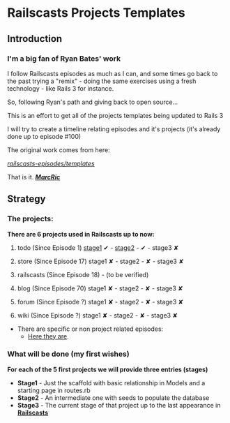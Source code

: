 # Railscasts Projects Templates

## Introduction

### I'm a big fan of Ryan Bates' work

I follow Railscasts episodes as much as I can, and some times go back to the past trying
a "remix" - doing the same exercises using a fresh technology - like Rails 3 for instance.

So, following Ryan's path and giving back to open source...

This is an effort to get all of the projects templates being updated to Rails 3

I will try to create a timeline relating episodes and it's projects (it's already done up to episode #100)

The original work comes from here:

_[railscasts-episodes/templates][rcet]_

That is it. _**[MarcRic][mr]**_

## Strategy

### The projects:

**There are 6 projects used in Railscasts up to now:**

1. todo (Since Episode 1) [stage1][tdst1] &#10004; - [stage2][tdst2] - &#10004; - stage3 &#10008;

2. store (Since Episode 17) stage1 &#10008; - stage2 - &#10008; - stage3 &#10008;

3. railscasts (Since Episode 18) - (to be verified)

4. blog (Since Episode 70)  stage1 &#10008; - stage2 - &#10008; - stage3 &#10008;

5. forum (Since Episode ?) stage1 &#10008; - stage2 - &#10008; - stage3 &#10008;

6. wiki (Since Episode ?) stage1 &#10008; - stage2 - &#10008; - stage3 &#10008;

* There are specific or non project related episodes:
  * [Here they are][snep].

### What will be done (my first wishes)

**For each of the 5 first projects we will provide three entries (stages)**

* **Stage1** - Just the scaffold with basic relationship in Models and a starting page in routes.rb
* **Stage2** - An intermediate one with seeds to populate the database
* **Stage3** - The current stage of that project up to the last appearance in **[Railscasts][rc]**



[rcet]: https://github.com/ryanb/railscasts-episodes/tree/master/templates "ryanb/railscasts-episodes"
[mr]: http://marcric.com
[rc]: http://railscasts.com/
[tdst1]: https://github.com/marcric/railscasts-templates-ror3/tree/master/todo/stage1/todo
[tdst2]: https://github.com/marcric/railscasts-templates-ror3/tree/master/todo/stage2/todo
[snep]: https://github.com/marcric/railscasts-templates-ror3/tree/master/specific
